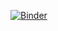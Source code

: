 [![Binder](https://mybinder.org/badge_logo.svg)](https://mybinder.org/v2/gh/Lindskaflores/1060/HEAD)
